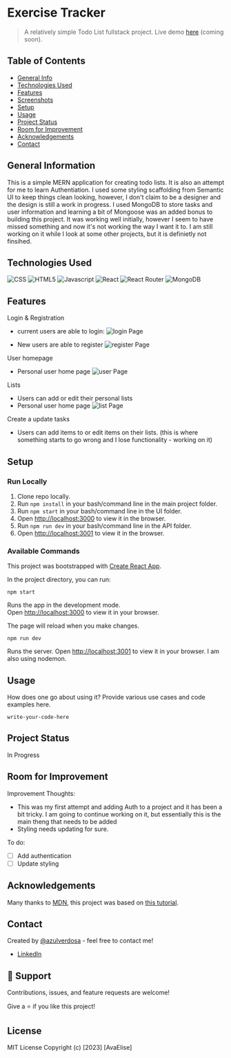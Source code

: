 # Exercise Tracker

> A relatively simple Todo List fullstack project. Live demo [here](http://demoexamplecomingsoon.com 'Not a real link') (coming soon).

## Table of Contents

- [General Info](#general-information)
- [Technologies Used](#technologies-used)
- [Features](#features)
- [Screenshots](#screenshots)
- [Setup](#setup)
- [Usage](#usage)
- [Project Status](#project-status)
- [Room for Improvement](#room-for-improvement)
- [Acknowledgements](#acknowledgements)
- [Contact](#contact)

## General Information

This is a simple MERN application for creating todo lists. It is also an attempt for me to learn Authentiation. I used some styling scaffolding from Semantic UI to keep things clean looking, however, I don't claim to be a designer and the design is still a work in progress. I used MongoDB to store tasks and user information and learning a bit of Mongoose was an added bonus to building this project. It was working well initially, however I seem to have missed something and now it's not working the way I want it to. I am still working on it while I look at some other projects, but it is definietly not finsihed.

## Technologies Used

![CSS](https://img.shields.io/badge/CSS3-1572B6.svg?style=for-the-badge&logo=CSS3&logoColor=white)
![HTML5](https://img.shields.io/badge/HTML5-E34F26.svg?style=for-the-badge&) ![Javascript](https://img.shields.io/badge/JavaScript-F7DF1E.svg?style=for-the-badge&logo=JavaScript&logoColor=black)
![React](https://img.shields.io/badge/React-61DAFB.svg?style=for-the-badge&logo=React&logoColor=black)
![React Router](https://img.shields.io/badge/React%20Router-CA4245.svg?style=for-the-badge&logo=React-Router&logoColor=white)
![MongoDB](https://img.shields.io/badge/MongoDB-47A248.svg?style=for-the-badge&logo=MongoDB&logoColor=white)

## Features

Login & Registration

- current users are able to login:
  ![login Page](/UI/demo_images/1.png 'login Page')

- New users are able to register
  ![register Page](/UI/demo_images/2.png 'register Page')

User homepage

- Personal user home page
  ![user Page](/UI/demo_images/3.png 'user Page')

Lists

- Users can add or edit their personal lists
- Personal user home page
  ![list Page](/UI/demo_images/4.png 'list Page')

Create a update tasks

- Users can add items to or edit items on their lists. (this is where something starts to go wrong and I lose functionality - working on it)

## Setup

### Run Locally

1. Clone repo locally.
2. Run `npm install` in your bash/command line in the main project folder.
3. Run `npm start` in your bash/command line in the UI folder.
4. Open [http://localhost:3000](http://localhost:3000) to view it in the browser.
5. Run `npm run dev` in your bash/command line in the API folder.
6. Open [http://localhost:3001](http://localhost:3001) to view it in the browser.

### Available Commands

This project was bootstrapped with [Create React App](https://github.com/facebook/create-react-app).

In the project directory, you can run:

`npm start`

Runs the app in the development mode.\
Open [http://localhost:3000](http://localhost:3000) to view it in your browser.

The page will reload when you make changes.

`npm run dev`

Runs the server. Open [http://localhost:3001](http://localhost:3001) to view it in your browser. I am also using nodemon.

## Usage

How does one go about using it? Provide various use cases and code examples here.

    write-your-code-here

## Project Status

In Progress

## Room for Improvement

Improvement Thoughts:

- This was my first attempt and adding Auth to a project and it has been a bit tricky. I am going to continue working on it, but essentially this is the main theng that needs to be added
- Styling needs updating for sure.

To do:

- [ ] Add authentication
- [ ] Update styling

## Acknowledgements

Many thanks to [MDN](https://developer.mozilla.org/en-US/), this project was based on [this tutorial](https://developer.mozilla.org/en-US/docs/Learn/Tools_and_testing/Client-side_JavaScript_frameworks/React_todo_list_beginning).

## Contact

Created by [@azulverdosa](ellemocambo@gmail.com) - feel free to contact me!

- [LinkedIn](https://www.linkedin.com/in/avatorre/ 'linked')

## 🤝 Support

Contributions, issues, and feature requests are welcome!

Give a ⭐️ if you like this project!

## License

MIT License Copyright (c) [2023] [AvaElise]
